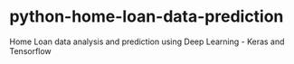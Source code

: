 # python-home-loan-data-prediction
Home Loan data analysis and prediction using Deep Learning - Keras and Tensorflow
